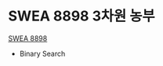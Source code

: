# SWEA 8898 3차원 농부

[SWEA 8898](https://swexpertacademy.com/main/code/problem/problemDetail.do?contestProbId=AW45TzHae8UDFAQ7&categoryId=AW45TzHae8UDFAQ7&categoryType=CODE)

- Binary Search
